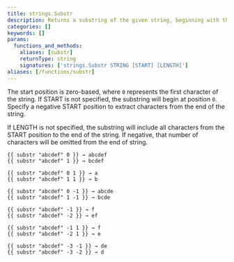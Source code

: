 ```yaml
---
title: strings.Substr
description: Returns a substring of the given string, beginning with the start position and ending after the given length.
categories: []
keywords: []
params:
  functions_and_methods:
    aliases: [substr]
    returnType: string
    signatures: ['strings.Substr STRING [START] [LENGTH]']
aliases: [/functions/substr]
---
```


The start position is zero-based, where `0` represents the first character of the string. If START is not specified, the substring will begin at position `0`. Specify a negative START position to extract characters from the end of the string.

If LENGTH is not specified, the substring will include all characters from the START position to the end of the string. If negative, that number of characters will be omitted from the end of string.

```go-html-template
{{ substr "abcdef" 0 }} → abcdef
{{ substr "abcdef" 1 }} → bcdef

{{ substr "abcdef" 0 1 }} → a
{{ substr "abcdef" 1 1 }} → b

{{ substr "abcdef" 0 -1 }} → abcde
{{ substr "abcdef" 1 -1 }} → bcde

{{ substr "abcdef" -1 }} → f
{{ substr "abcdef" -2 }} → ef

{{ substr "abcdef" -1 1 }} → f
{{ substr "abcdef" -2 1 }} → e

{{ substr "abcdef" -3 -1 }} → de
{{ substr "abcdef" -3 -2 }} → d
```
